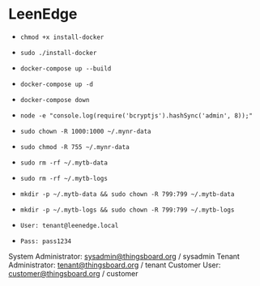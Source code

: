 # LeenEdge

- `chmod +x install-docker`

- `sudo ./install-docker`

- `docker-compose up --build`

- `docker-compose up -d`

- `docker-compose down`


- `node -e "console.log(require('bcryptjs').hashSync('admin', 8));"`

- `sudo chown -R 1000:1000 ~/.mynr-data`
- `sudo chmod -R 755 ~/.mynr-data`

- `sudo rm -rf ~/.mytb-data`
- `sudo rm -rf ~/.mytb-logs`

- `mkdir -p ~/.mytb-data && sudo chown -R 799:799 ~/.mytb-data`
- `mkdir -p ~/.mytb-logs && sudo chown -R 799:799 ~/.mytb-logs`

- `User: tenant@leenedge.local`
- `Pass: pass1234`


System Administrator: sysadmin@thingsboard.org / sysadmin
Tenant Administrator: tenant@thingsboard.org / tenant
Customer User: customer@thingsboard.org / customer